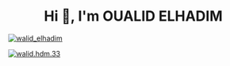 <h1 align="center">Hi 👋, I'm OUALID ELHADIM</h1>

<p align="left"> <a href="https://twitter.com/walid_elhadim" target="blank"><img 
src="https://img.shields.io/twitter/follow/walid_elhadim?logo=twitter&style=for-the-badge" alt="walid_elhadim" />
<p align="left"> <a href="https://www.facebook.com/walid.hdm.33" target="_blank"><img
src="https://img.shields.io/badge/walid.hdm.33-blue?logo=facebook&style=for-the-badge" alt="walid.hdm.33" />
 </a> </p>
